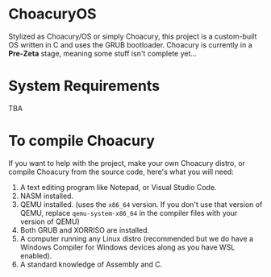 # ChoacuryOS
Stylized as Choacury/OS or simply Choacury, this project is a custom-built OS written in C and uses the GRUB bootloader. 
Choacury is currently in a **Pre-Zeta** stage, meaning some stuff isn't complete yet...

# System Requirements
TBA

# To compile Choacury
If you want to help with the project, make your own Choacury distro, or compile Choacury from the source code, here's what you will need:
1. A text editing program like Notepad, or Visual Studio Code.
2. NASM installed.
3. QEMU installed. (uses the `x86_64` version. If you don't use that version of QEMU, replace `qemu-system-x86_64` in the compiler files with your version of QEMU)
4. Both GRUB and XORRISO are installed.
5. A computer running any Linux distro (recommended but we do have a Windows Compiler for Windows devices along as you have WSL enabled).
6. A standard knowledge of Assembly and C.
